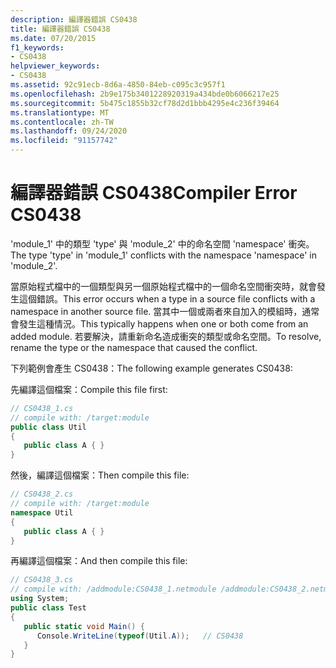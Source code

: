 ```yaml
---
description: 編譯器錯誤 CS0438
title: 編譯器錯誤 CS0438
ms.date: 07/20/2015
f1_keywords:
- CS0438
helpviewer_keywords:
- CS0438
ms.assetid: 92c91ecb-8d6a-4850-84eb-c095c3c957f1
ms.openlocfilehash: 2b9e175b3401228920319a434bde0b6066217e25
ms.sourcegitcommit: 5b475c1855b32cf78d2d1bbb4295e4c236f39464
ms.translationtype: MT
ms.contentlocale: zh-TW
ms.lasthandoff: 09/24/2020
ms.locfileid: "91157742"
---
```

# <a name="compiler-error-cs0438"></a><span data-ttu-id="50d24-103">編譯器錯誤 CS0438</span><span class="sxs-lookup"><span data-stu-id="50d24-103">Compiler Error CS0438</span></span>

<span data-ttu-id="50d24-104">'module_1' 中的類型 'type' 與 'module_2' 中的命名空間 'namespace' 衝突。</span><span class="sxs-lookup"><span data-stu-id="50d24-104">The type 'type' in 'module_1' conflicts with the namespace 'namespace' in 'module_2'.</span></span>  
  
 <span data-ttu-id="50d24-105">當原始程式檔中的一個類型與另一個原始程式檔中的一個命名空間衝突時，就會發生這個錯誤。</span><span class="sxs-lookup"><span data-stu-id="50d24-105">This error occurs when a type in a source file conflicts with a namespace in another source file.</span></span> <span data-ttu-id="50d24-106">當其中一個或兩者來自加入的模組時，通常會發生這種情況。</span><span class="sxs-lookup"><span data-stu-id="50d24-106">This typically happens when one or both come from an added module.</span></span> <span data-ttu-id="50d24-107">若要解決，請重新命名造成衝突的類型或命名空間。</span><span class="sxs-lookup"><span data-stu-id="50d24-107">To resolve, rename the type or the namespace that caused the conflict.</span></span>  
  
 <span data-ttu-id="50d24-108">下列範例會產生 CS0438：</span><span class="sxs-lookup"><span data-stu-id="50d24-108">The following example generates CS0438:</span></span>  
  
 <span data-ttu-id="50d24-109">先編譯這個檔案：</span><span class="sxs-lookup"><span data-stu-id="50d24-109">Compile this file first:</span></span>  
  
```csharp  
// CS0438_1.cs  
// compile with: /target:module  
public class Util  
{  
   public class A { }  
}  
```  
  
 <span data-ttu-id="50d24-110">然後，編譯這個檔案：</span><span class="sxs-lookup"><span data-stu-id="50d24-110">Then compile this file:</span></span>  
  
```csharp  
// CS0438_2.cs  
// compile with: /target:module  
namespace Util
{  
   public class A { }  
}  
```  
  
 <span data-ttu-id="50d24-111">再編譯這個檔案：</span><span class="sxs-lookup"><span data-stu-id="50d24-111">And then compile this file:</span></span>  
  
```csharp  
// CS0438_3.cs  
// compile with: /addmodule:CS0438_1.netmodule /addmodule:CS0438_2.netmodule  
using System;  
public class Test  
{  
   public static void Main() {  
      Console.WriteLine(typeof(Util.A));   // CS0438  
   }  
}  
```
